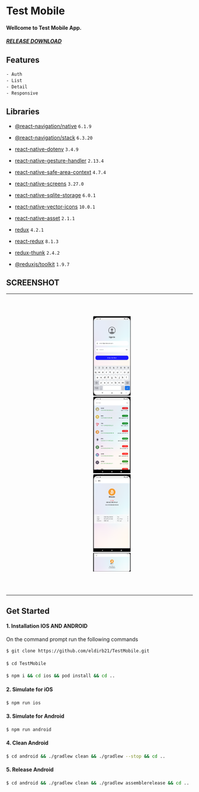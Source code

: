 # Test Mobile

#### Wellcome to Test Mobile App.

##### [RELEASE DOWNLOAD](https://github.com/eldirb21/TestMobile/releases)

## Features

```sh
- Auth
- List
- Detail
- Responsive
```

## Libraries

- [@react-navigation/native](https://github.com/react-navigation/react-navigation) `6.1.9`
- [@react-navigation/stack](https://github.com/react-navigation/react-navigation) `6.3.20`
- [react-native-dotenv](https://github.com/goatandsheep/react-native-dotenv) `3.4.9`
- [react-native-gesture-handler](https://github.com/software-mansion/react-native-gesture-handler) `2.13.4`
- [react-native-safe-area-context](https://github.com/th3rdwave/react-native-safe-area-context) `4.7.4`
- [react-native-screens](https://github.com/software-mansion/react-native-screens) `3.27.0`
- [react-native-sqlite-storage](https://github.com/andpor/react-native-sqlite-storage) `6.0.1`
- [react-native-vector-icons](https://github.com/oblador/react-native-vector-icons) `10.0.1`

- [react-native-asset](https://github.com/unimonkiez/react-native-asset) `2.1.1`
- [redux](https://redux.js.org) `4.2.1`
- [react-redux](https://react-redux.js.org) `8.1.3`
- [redux-thunk](https://github.com/reduxjs/redux-thunk) `2.4.2`
- [@reduxjs/toolkit](https://redux-toolkit.js.org/) `1.9.7`

## SCREENSHOT

---

<pre>
    <p align="center">
        <img src="screenshot/signin.png" width="20%">
        <img src="screenshot/list.png" width="20%">
        <img src="screenshot/detail.png" width="20%">
        <img src="screenshot/responsive.png" width="20%">
    </p>
</pre>

---

## Get Started

#### 1. Installation IOS AND ANDROID

On the command prompt run the following commands

```sh
$ git clone https://github.com/eldirb21/TestMobile.git

$ cd TestMobile

$ npm i && cd ios && pod install && cd ..
```

#### 2. Simulate for iOS

```sh
$ npm run ios
```

#### 3. Simulate for Android

```sh
$ npm run android
```

#### 4. Clean Android

```sh
$ cd android && ./gradlew clean && ./gradlew --stop && cd ..
```

#### 5. Release Android

```sh
$ cd android && ./gradlew clean && ./gradlew assemblerelease && cd ..
```
